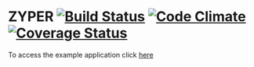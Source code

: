 # ZYPER [![Build Status](https://travis-ci.org/lucasmedeirosleite/zyper.svg?branch=master)](https://travis-ci.org/lucasmedeirosleite/zyper) [![Code Climate](https://codeclimate.com/github/lucasmedeirosleite/zyper/badges/gpa.svg)](https://codeclimate.com/github/lucasmedeirosleite/zyper) [![Coverage Status](https://coveralls.io/repos/github/lucasmedeirosleite/zyper/badge.svg?branch=master)](https://coveralls.io/github/lucasmedeirosleite/zyper?branch=master)

To access the example application click [here](https://zyper.herokuapp.com)